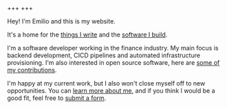 +++
+++

Hey! I'm Emilio and this is my website.

It's a home for the [things I write](@/blog/_index.md) and the [software I build](@/code/_index.md).

I'm a software developer working in the finance industry.
My main focus is backend development, CICD pipelines and automated infrastructure provisioning.
I'm also interested in open source software, here are [some of my contributions](@/code/_index.md).

I'm happy at my current work, but I also won't close myself off to new opportunities.
You can [learn more about me](@/about/_index.md), and if you think I would be a good fit, feel free to [submit a form](@/contact/_index.md).
